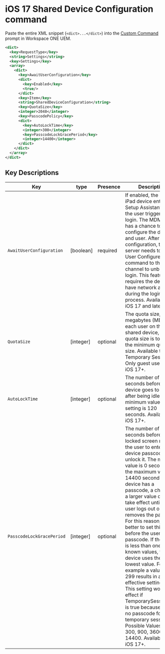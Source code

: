 # iOS 17 Shared Device Configuration command #

Paste the entire XML snippet (`<dict>...</dict>`) into the [Custom Command](https://docs.omnissa.com/en/VMware-Workspace-ONE-UEM/2011/tvOS_Platform/GUID-AWT-CUST-COMMAND.html) prompt in Workspace ONE UEM.

```xml
<dict>
  <key>RequestType</key>
  <string>Settings</string>
  <key>Settings</key>
  <array>
    <dict>
      <key>AwaitUserConfiguration</key>
      <dict>
        <key>Enabled</key>
        <true/>
      </dict>
      <key>Item</key>
      <string>SharedDeviceConfiguration</string>
      <key>QuotaSize</key>
      <integer>2048</integer>
      <key>PasscodePolicy</key>
      <dict>
        <key>AutoLockTime</key>
        <integer>300</integer>
        <key>PasscodeLockGracePeriod</key>
        <integer>14400</integer>
      </dict>
    </dict>
  </array>
</dict>
```

## Key Descriptions ##

| Key              | type      | Presence   | Description                      |
|------------------|-----------|------------|----------------------------------|
|`AwaitUserConfiguration`   | [boolean]   | required | If enabled, the Shared iPad device enters Setup Assistant after the user triggers a login. The MDM server has a chance to configure the device and user. After configuration, the server needs to send a User Configured command to the user channel to unblock the login. This feature requires the device to have network access during the login process. Available in iOS 17 and later.      |
|`QuotaSize`   | [integer]   | optional | The quota size, in megabytes (MB), for each user on the shared device, or if the quota size is too small, the minimum quota size. Available to Temporary Sessions Only guest users on iOS 17+.      |
|`AutoLockTime`   |  [integer]   | optional | The number of seconds before a device goes to sleep after being idle. The minimum value for this setting is 120 seconds. Available on iOS 17+.      |
|`PasscodeLockGracePeriod`   |  [integer]   | optional | The number of seconds before a locked screen requires the user to enter the device passcode to unlock it. The minimum value is 0 seconds and the maximum value is 14400 seconds. If a device has a passcode, a change to a larger value doesn't take effect until the user logs out or removes the passcode. For this reason, it's better to set this value before the user sets a passcode. If the value is less than one of the known values, the device uses the next lowest value. For example a value of 299 results in an effective setting of 60. This setting won't take effect if TemporarySessionOnly is true because there's no passcode for a temporary session. Possible Values: 0, 60, 300, 900, 3600, 14400. Available on iOS 17+.      |
